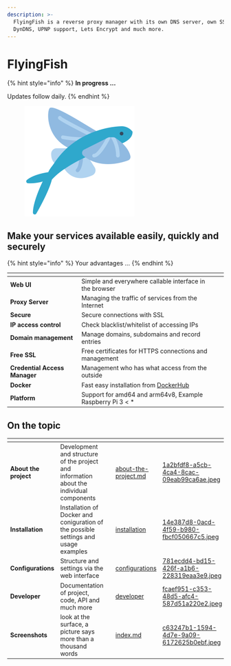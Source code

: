 ```yaml
---
description: >-
  FlyingFish is a reverse proxy manager with its own DNS server, own SSH server,
  DynDNS, UPNP support, Lets Encrypt and much more.
---
```


# FlyingFish

{% hint style="info" %}
**In progress ...**

Updates follow daily.
{% endhint %}

<figure><img src=".gitbook/assets/logo.png" alt="" width="256"><figcaption></figcaption></figure>

## Make your services available easily, quickly and securely

{% hint style="info" %}
Your advantages ...
{% endhint %}

<table data-view="cards"><thead><tr><th></th><th></th><th></th><th data-hidden data-card-cover data-type="files"></th></tr></thead><tbody><tr><td><strong>Web UI</strong></td><td>Simple and everywhere callable interface in the browser</td><td></td><td></td></tr><tr><td><strong>Proxy Server</strong></td><td>Managing the traffic of services from the Internet</td><td></td><td></td></tr><tr><td><strong>Secure</strong></td><td>Secure connections with SSL</td><td></td><td></td></tr><tr><td><strong>IP access control</strong> </td><td>Check blacklist/whitelist of accessing IPs</td><td></td><td></td></tr><tr><td><strong>Domain management</strong></td><td>Manage domains, subdomains and record entries</td><td></td><td></td></tr><tr><td><strong>Free SSL</strong></td><td>Free certificates for HTTPS connections and management</td><td></td><td></td></tr><tr><td><strong>Credential Access Manager</strong></td><td>Management who has what access from the outside</td><td></td><td></td></tr><tr><td><strong>Docker</strong></td><td>Fast easy installation from <a href="https://hub.docker.com/r/stefanwerfling/flyingfish">DockerHub</a></td><td></td><td></td></tr><tr><td><strong>Platform</strong></td><td>Support for amd64 and arm64v8, Example Raspberry Pi 3 &#x3C; *</td><td></td><td></td></tr></tbody></table>

## On the topic

<table data-view="cards"><thead><tr><th></th><th></th><th></th><th data-hidden data-card-target data-type="content-ref"></th><th data-hidden data-card-cover data-type="files"></th></tr></thead><tbody><tr><td><strong>About the project</strong></td><td>Development and structure of the project and information about the individual components</td><td></td><td><a href="index/about-the-project.md">about-the-project.md</a></td><td><a href=".gitbook/assets/1a2bfdf8-a5cb-4ca4-8cac-09eab99ca6ae.jpeg">1a2bfdf8-a5cb-4ca4-8cac-09eab99ca6ae.jpeg</a></td></tr><tr><td><strong>Installation</strong></td><td>Installation of Docker and coniguration of the possible settings and usage examples</td><td></td><td><a href="index/installation/">installation</a></td><td><a href=".gitbook/assets/14e387d8-0acd-4f59-b980-fbcf050667c5.jpeg">14e387d8-0acd-4f59-b980-fbcf050667c5.jpeg</a></td></tr><tr><td><strong>Configurations</strong></td><td>Structure and settings via the web interface</td><td></td><td><a href="index/configurations/">configurations</a></td><td><a href=".gitbook/assets/781ecdd4-bd15-426f-a1b6-228319eaa3e9.jpeg">781ecdd4-bd15-426f-a1b6-228319eaa3e9.jpeg</a></td></tr><tr><td><strong>Developer</strong></td><td>Documentation of project, code, API and much more</td><td></td><td><a href="index/developer/">developer</a></td><td><a href=".gitbook/assets/fcaef951-c353-48d5-afc4-587d51a220e2.jpeg">fcaef951-c353-48d5-afc4-587d51a220e2.jpeg</a></td></tr><tr><td><strong>Screenshots</strong></td><td>look at the surface, a picture says more than a thousand words</td><td></td><td><a href="index/index.md">index.md</a></td><td><a href=".gitbook/assets/c63247b1-1594-4d7e-9a09-6172625b0ebf.jpeg">c63247b1-1594-4d7e-9a09-6172625b0ebf.jpeg</a></td></tr></tbody></table>
